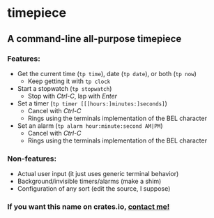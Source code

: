 # timepiece
## A command-line all-purpose timepiece

### Features:
 - Get the current time (`tp time`), date (`tp date`), or both (`tp now`)
   - Keep getting it with `tp clock`
 - Start a stopwatch (`tp stopwatch`)
   - Stop with _Ctrl-C_, lap with _Enter_
 - Set a timer (`tp timer [[[hours:]minutes:]seconds]`)
   - Cancel with _Ctrl-C_
   - Rings using the terminals implementation of the BEL character
 - Set an alarm (`tp alarm hour:minute:second AM|PM`)
   - Cancel with _Ctrl-C_
   - Rings using the terminals implementation of the BEL character

### Non-features:
 - Actual user input (it just uses generic terminal behavior)
 - Background/invisible timers/alarms (make a shim)
 - Configuration of any sort (edit the source, I suppose)

### If you want this name on crates.io, [contact me!](mailto:fuzzymuffin343@gmail.com)